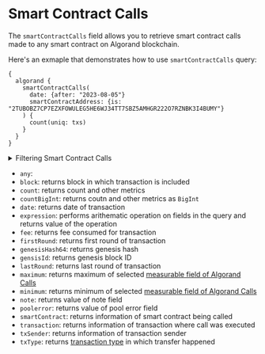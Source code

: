 # Smart Contract Calls

The `smartContractCalls` field allows you to retrieve smart contract calls made to any smart contract on Algorand blockchain.

Here's an exmaple that demonstrates how to use `smartContractCalls` query:

```
{
  algorand {
    smartContractCalls(
      date: {after: "2023-08-05"}
      smartContractAddress: {is: "2TUBOBZ7CP7EZXFOWULEG5HE6WJ34TT7SBZ5AMHGR222O7RZNBK3I4BUMY"}
    ) {
      count(uniq: txs)
    }
  }
}
```

<details>
<summary>Filtering Smart Contract Calls</summary>

-   `any`:
-   `date`: filter by selecting date in range, list or just date
-   `height`: fitler by block height of executed calls
-   `options`: filter returned data by ordering, limiting, and constraining it
-   `smartContractAddress`: filter by smart contract address being called
-   `time`: filter by time on which call was executed
-   `txHash`: filter by transaction hash of the call
-   `txIndex`: filter by index of transaction in the block
-   `txSender`: filter by transaction from address
-   `txType`: filter by transaction type

</details>

-   `any`:
-   `block`: returns block in which transaction is included
-   `count`: returns count and other metrics
-   `countBigInt`: returns coutn and other metrics as `BigInt`
-   `date`: returns date of transaction
-   `expression`: performs arithematic operation on fields in the query and returns value of the operation
-   `fee`: returns fee consumed for transaction
-   `firstRound`: returns first round of transaction
-   `genesisHash64`: returns genesis hash
-   `gensisId`: returns genesis block ID
-   `lastRound`: returns last round of transaction
-   `maximum`: returns maximum of selected [measurable field of Algorand Calls](/v1/docs/graphql-reference/enums/algorand-calls-measureable)
-   `minimum`: returns minimum of selected [measurable field of Algorand Calls](/v1/docs/graphql-reference/enums/algorand-calls-measureable)
-   `note`: returns value of note field
-   `poolerror`: returns value of pool error field
-   `smartContract`: returns information of smart contract being called
-   `transaction`: returns information of transaction where call was executed
-   `txSender`: returns information of transaction sender
-   `txType`: returns [transaction type](/v1/docs/graphql-reference/enums/algorand-tx-type) in which transfer happened
